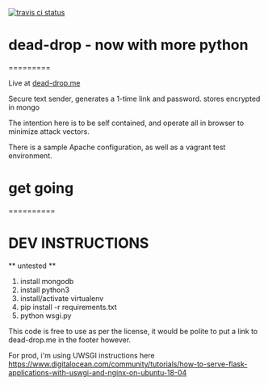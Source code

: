 [![travis ci status](https://travis-ci.org/BillKeenan/dead-drop-python.svg?branch=master)](https://travis-ci.org/BillKeenan/dead-drop-python)

# dead-drop - now with more python
=========

Live at [dead-drop.me](https://dead-drop.me)

Secure text sender, generates a 1-time link and password. stores encrypted in mongo

The intention here is to be self contained, and operate all in browser to minimize attack vectors.

There is a sample Apache configuration, as well as a vagrant test environment.

# get going
==========


# DEV INSTRUCTIONS

** untested **

1. install mongodb
2. install python3
3. install/activate virtualenv
4. pip install -r requirements.txt
5. python wsgi.py


This code is free to use as per the license, it would be polite to put a link to dead-drop.me in the footer however.


For prod, i'm using UWSGI instructions here
https://www.digitalocean.com/community/tutorials/how-to-serve-flask-applications-with-uswgi-and-nginx-on-ubuntu-18-04
